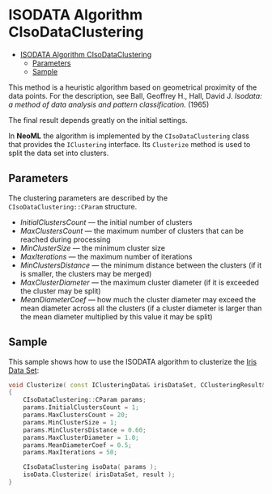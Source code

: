 # ISODATA Algorithm CIsoDataClustering

<!-- TOC -->

- [ISODATA Algorithm CIsoDataClustering](#isodata-algorithm-cisodataclustering)
	- [Parameters](#parameters)
	- [Sample](#sample)

<!-- /TOC -->

This method is a heuristic algorithm based on geometrical proximity of the data points. For the description, see Ball, Geoffrey H., Hall, David J. *Isodata: a method of data analysis and pattern classification.* (1965)

The final result depends greatly on the initial settings.

In **NeoML** the algorithm is implemented by the `CIsoDataClustering` class that provides the `IClustering` interface. Its `Clusterize` method is used to split the data set into clusters.

## Parameters

The clustering parameters are described by the `CIsoDataClustering::CParam` structure.

- *InitialClustersCount* — the initial number of clusters
- *MaxClustersCount* — the maximum number of clusters that can be reached during processing
- *MinClusterSize* — the minimum cluster size
- *MaxIterations* — the maximum number of iterations
- *MinClustersDistance* — the minimum distance between the clusters (if it is smaller, the clusters may be merged)
- *MaxClusterDiameter* — the maximum cluster diameter (if it is exceeded the cluster may be split)
- *MeanDiameterCoef* — how much the cluster diameter may exceed the mean diameter across all the clusters (if a cluster diameter is larger than the mean diameter multiplied by this value it may be split)

## Sample

This sample shows how to use the ISODATA algorithm to clusterize the [Iris Data Set](http://archive.ics.uci.edu/ml/datasets/Iris):

```c++
void Clusterize( const IClusteringData& irisDataSet, CClusteringResult& result )
{
	CIsoDataClustering::CParam params;
	params.InitialClustersCount = 1;
	params.MaxClustersCount = 20;
	params.MinClusterSize = 1;
	params.MinClustersDistance = 0.60;
	params.MaxClusterDiameter = 1.0;
	params.MeanDiameterCoef = 0.5;
	params.MaxIterations = 50;

	CIsoDataClustering isoData( params );
	isoData.Clusterize( irisDataSet, result );
}
```